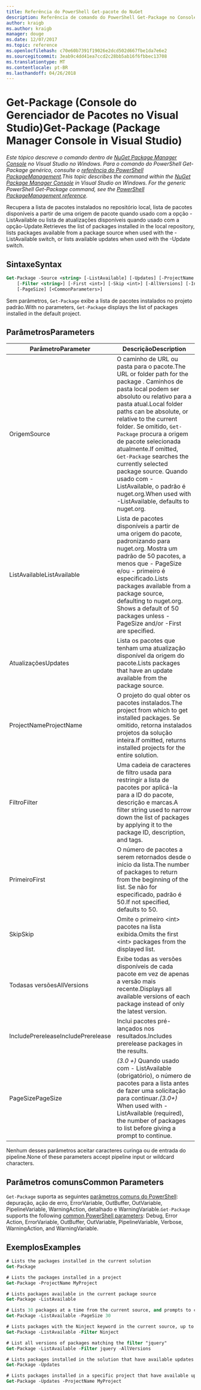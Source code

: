 ```yaml
---
title: Referência do PowerShell Get-pacote do NuGet
description: Referência de comando do PowerShell Get-Package no Console do Gerenciador de pacotes do NuGet no Visual Studio.
author: kraigb
ms.author: kraigb
manager: douge
ms.date: 12/07/2017
ms.topic: reference
ms.openlocfilehash: c70e60b7391f19026e2dcd502d667fbe1da7e6e2
ms.sourcegitcommit: 3eab9c4dd41ea7ccd2c28bb5ab16f6fbbec13708
ms.translationtype: MT
ms.contentlocale: pt-BR
ms.lasthandoff: 04/26/2018
---
```

# <a name="get-package-package-manager-console-in-visual-studio"></a><span data-ttu-id="f3414-103">Get-Package (Console do Gerenciador de Pacotes no Visual Studio)</span><span class="sxs-lookup"><span data-stu-id="f3414-103">Get-Package (Package Manager Console in Visual Studio)</span></span>

<span data-ttu-id="f3414-104">*Este tópico descreve o comando dentro de [NuGet Package Manager Console](package-manager-console.md) no Visual Studio no Windows. Para o comando do PowerShell Get-Package genérico, consulte o [referência do PowerShell PackageManagement](/powershell/module/packagemanagement/?view=powershell-6).*</span><span class="sxs-lookup"><span data-stu-id="f3414-104">*This topic describes the command within the [NuGet Package Manager Console](package-manager-console.md) in Visual Studio on Windows. For the generic PowerShell Get-Package command, see the [PowerShell PackageManagement reference](/powershell/module/packagemanagement/?view=powershell-6).*</span></span>

<span data-ttu-id="f3414-105">Recupera a lista de pacotes instalados no repositório local, lista de pacotes disponíveis a partir de uma origem de pacote quando usado com a opção - ListAvailable ou lista de atualizações disponíveis quando usado com a opção-Update.</span><span class="sxs-lookup"><span data-stu-id="f3414-105">Retrieves the list of packages installed in the local repository, lists packages available from a package source when used with the -ListAvailable switch, or lists available updates when used with the -Update switch.</span></span>

## <a name="syntax"></a><span data-ttu-id="f3414-106">Sintaxe</span><span class="sxs-lookup"><span data-stu-id="f3414-106">Syntax</span></span>

```ps
Get-Package -Source <string> [-ListAvailable] [-Updates] [-ProjectName <string>]
    [-Filter <string>] [-First <int>] [-Skip <int>] [-AllVersions] [-IncludePrerelease]
    [-PageSize] [<CommonParameters>]
```

<span data-ttu-id="f3414-107">Sem parâmetros, `Get-Package` exibe a lista de pacotes instalados no projeto padrão.</span><span class="sxs-lookup"><span data-stu-id="f3414-107">With no parameters, `Get-Package` displays the list of packages installed in the default project.</span></span>

## <a name="parameters"></a><span data-ttu-id="f3414-108">Parâmetros</span><span class="sxs-lookup"><span data-stu-id="f3414-108">Parameters</span></span>

| <span data-ttu-id="f3414-109">Parâmetro</span><span class="sxs-lookup"><span data-stu-id="f3414-109">Parameter</span></span> | <span data-ttu-id="f3414-110">Descrição</span><span class="sxs-lookup"><span data-stu-id="f3414-110">Description</span></span> |
| --- | --- |
| <span data-ttu-id="f3414-111">Origem</span><span class="sxs-lookup"><span data-stu-id="f3414-111">Source</span></span> | <span data-ttu-id="f3414-112">O caminho de URL ou pasta para o pacote.</span><span class="sxs-lookup"><span data-stu-id="f3414-112">The URL or folder path for the package .</span></span> <span data-ttu-id="f3414-113">Caminhos de pasta local podem ser absoluto ou relativo para a pasta atual.</span><span class="sxs-lookup"><span data-stu-id="f3414-113">Local folder paths can be absolute, or relative to the current folder.</span></span> <span data-ttu-id="f3414-114">Se omitido, `Get-Package` procura a origem de pacote selecionada atualmente.</span><span class="sxs-lookup"><span data-stu-id="f3414-114">If omitted, `Get-Package` searches the currently selected package source.</span></span> <span data-ttu-id="f3414-115">Quando usado com - ListAvailable, o padrão é nuget.org.</span><span class="sxs-lookup"><span data-stu-id="f3414-115">When used with -ListAvailable, defaults to nuget.org.</span></span> |
| <span data-ttu-id="f3414-116">ListAvailable</span><span class="sxs-lookup"><span data-stu-id="f3414-116">ListAvailable</span></span> | <span data-ttu-id="f3414-117">Lista de pacotes disponíveis a partir de uma origem do pacote, padronizando para nuget.org. Mostra um padrão de 50 pacotes, a menos que - PageSize e/ou - primeiro é especificado.</span><span class="sxs-lookup"><span data-stu-id="f3414-117">Lists packages available from a package source, defaulting to nuget.org. Shows a default of 50 packages unless -PageSize and/or -First are specified.</span></span> |
| <span data-ttu-id="f3414-118">Atualizações</span><span class="sxs-lookup"><span data-stu-id="f3414-118">Updates</span></span> | <span data-ttu-id="f3414-119">Lista os pacotes que tenham uma atualização disponível da origem do pacote.</span><span class="sxs-lookup"><span data-stu-id="f3414-119">Lists packages that have an update available from the package source.</span></span> |
| <span data-ttu-id="f3414-120">ProjectName</span><span class="sxs-lookup"><span data-stu-id="f3414-120">ProjectName</span></span> | <span data-ttu-id="f3414-121">O projeto do qual obter os pacotes instalados.</span><span class="sxs-lookup"><span data-stu-id="f3414-121">The project from which to get installed packages.</span></span> <span data-ttu-id="f3414-122">Se omitido, retorna instalados projetos da solução inteira.</span><span class="sxs-lookup"><span data-stu-id="f3414-122">If omitted, returns installed projects for the entire solution.</span></span> |
| <span data-ttu-id="f3414-123">Filtro</span><span class="sxs-lookup"><span data-stu-id="f3414-123">Filter</span></span> | <span data-ttu-id="f3414-124">Uma cadeia de caracteres de filtro usada para restringir a lista de pacotes por aplicá-la para a ID do pacote, descrição e marcas.</span><span class="sxs-lookup"><span data-stu-id="f3414-124">A filter string used to narrow down the list of packages by applying it to the package ID, description, and tags.</span></span> |
| <span data-ttu-id="f3414-125">Primeiro</span><span class="sxs-lookup"><span data-stu-id="f3414-125">First</span></span> | <span data-ttu-id="f3414-126">O número de pacotes a serem retornados desde o início da lista.</span><span class="sxs-lookup"><span data-stu-id="f3414-126">The number of packages to return from the beginning of the list.</span></span> <span data-ttu-id="f3414-127">Se não for especificado, padrão é 50.</span><span class="sxs-lookup"><span data-stu-id="f3414-127">If not specified, defaults to 50.</span></span> |
| <span data-ttu-id="f3414-128">Skip</span><span class="sxs-lookup"><span data-stu-id="f3414-128">Skip</span></span> | <span data-ttu-id="f3414-129">Omite o primeiro &lt;int&gt; pacotes na lista exibida.</span><span class="sxs-lookup"><span data-stu-id="f3414-129">Omits the first &lt;int&gt; packages from the displayed list.</span></span>  |
| <span data-ttu-id="f3414-130">Todasas versões</span><span class="sxs-lookup"><span data-stu-id="f3414-130">AllVersions</span></span> | <span data-ttu-id="f3414-131">Exibe todas as versões disponíveis de cada pacote em vez de apenas a versão mais recente.</span><span class="sxs-lookup"><span data-stu-id="f3414-131">Displays all available versions of each package instead of only the latest version.</span></span> |
| <span data-ttu-id="f3414-132">IncludePrerelease</span><span class="sxs-lookup"><span data-stu-id="f3414-132">IncludePrerelease</span></span> | <span data-ttu-id="f3414-133">Inclui pacotes pré-lançados nos resultados.</span><span class="sxs-lookup"><span data-stu-id="f3414-133">Includes prerelease packages in the results.</span></span> |
| <span data-ttu-id="f3414-134">PageSize</span><span class="sxs-lookup"><span data-stu-id="f3414-134">PageSize</span></span> | <span data-ttu-id="f3414-135">*(3.0 +)*  Quando usado com - ListAvailable (obrigatório), o número de pacotes para a lista antes de fazer uma solicitação para continuar.</span><span class="sxs-lookup"><span data-stu-id="f3414-135">*(3.0+)* When used with -ListAvailable (required), the number of packages to list before giving a prompt to continue.</span></span> |

<span data-ttu-id="f3414-136">Nenhum desses parâmetros aceitar caracteres curinga ou de entrada do pipeline.</span><span class="sxs-lookup"><span data-stu-id="f3414-136">None of these parameters accept pipeline input or wildcard characters.</span></span>

## <a name="common-parameters"></a><span data-ttu-id="f3414-137">Parâmetros comuns</span><span class="sxs-lookup"><span data-stu-id="f3414-137">Common Parameters</span></span>

<span data-ttu-id="f3414-138">`Get-Package` suporta as seguintes [parâmetros comuns do PowerShell](http://go.microsoft.com/fwlink/?LinkID=113216): depuração, ação de erro, ErrorVariable, OutBuffer, OutVariable, PipelineVariable, WarningAction, detalhado e WarningVariable.</span><span class="sxs-lookup"><span data-stu-id="f3414-138">`Get-Package` supports the following [common PowerShell parameters](http://go.microsoft.com/fwlink/?LinkID=113216): Debug, Error Action, ErrorVariable, OutBuffer, OutVariable, PipelineVariable, Verbose, WarningAction, and WarningVariable.</span></span>

## <a name="examples"></a><span data-ttu-id="f3414-139">Exemplos</span><span class="sxs-lookup"><span data-stu-id="f3414-139">Examples</span></span>

```ps
# Lists the packages installed in the current solution
Get-Package

# Lists the packages installed in a project
Get-Package -ProjectName MyProject

# Lists packages available in the current package source
Get-Package -ListAvailable

# Lists 30 packages at a time from the current source, and prompts to continue if more are available
Get-Package -ListAvailable -PageSize 30

# Lists packages with the Ninject keyword in the current source, up to 50
Get-Package -ListAvailable -Filter Ninject

# List all versions of packages matching the filter "jquery"
Get-Package -ListAvailable -Filter jquery -AllVersions

# Lists packages installed in the solution that have available updates
Get-Package -Updates

# Lists packages installed in a specific project that have available updates
Get-Package -Updates -ProjectName MyProject
```
